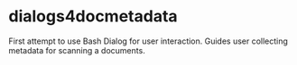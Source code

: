# dialogs4docmetadata
First attempt to use Bash Dialog for user interaction. Guides user collecting metadata for scanning a documents.
